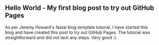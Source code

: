 ## Hello World - My first blog post to try out GitHub Pages

As per Jeremy Howard's fastai blog template tutorial, I have started this blog and have created this post to try out GitHub Pages. The tutorial was straightforward and did not lack any steps. Very good :).
